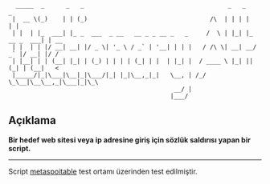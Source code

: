 ```
  _____  _      _   _                                        _   _             _    
 |  __ \(_)    | | (_)                                  /\  | | | |           | |   
 | |  | |_  ___| |_ _  ___  _ __   __ _ _ __ _   _     /  \ | |_| |_ __ _  ___| | __
 | |  | | |/ __| __| |/ _ \| '_ \ / _` | '__| | | |   / /\ \| __| __/ _` |/ __| |/ /
 | |__| | | (__| |_| | (_) | | | | (_| | |  | |_| |  / ____ \ |_| || (_| | (__|   < 
 |_____/|_|\___|\__|_|\___/|_| |_|\__,_|_|   \__, | /_/    \_\__|\__\__,_|\___|_|\_\
                                              __/ |                                 
                                             |___/                                  
```


## Açıklama
**Bir hedef web sitesi veya ip adresine giriş için sözlük saldırısı yapan bir script.**

<hr>

 Script [metaspoitable] test ortamı üzerinden test edilmiştir. 

[metaspoitable]: https://metasploit.help.rapid7.com/docs/metasploitable-2

